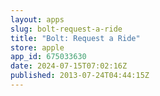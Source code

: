 ```yaml
---
layout: apps
slug: bolt-request-a-ride
title: "Bolt: Request a Ride"
store: apple
app_id: 675033630
date: 2024-07-15T07:02:16Z
published: 2013-07-24T04:44:15Z
---
```

